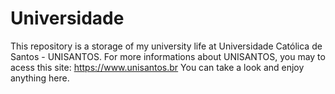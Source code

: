 # Universidade

This repository is a storage of my university life at Universidade Católica de Santos - UNISANTOS.
For more informations about UNISANTOS, you may to acess this site: https://www.unisantos.br
You can take a look and enjoy anything here.
